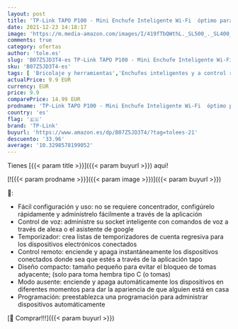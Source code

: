 ```yaml
---
layout: post
title: 'TP-Link TAPO P100 - Mini Enchufe Inteligente Wi-Fi  óptimo para programar el encendido/apagado y ahorrar energía  no necesita HUB  compatible con Alexa y Google Home'
date: 2021-12-23 14:18:17
image: 'https://m.media-amazon.com/images/I/419fTbQWthL._SL500_._SL400_.jpg'
comments: true
category: ofertas
author: 'tole.es'
slug: 'B07Z5JD3T4-es TP-Link TAPO P100 - Mini Enchufe Inteligente Wi-Fi óptimo...'
sku: 'B07Z5JD3T4-es'
tags: [ 'Bricolaje y herramientas','Enchufes inteligentes y a control remoto','Enchufes y accesorios','Instalación eléctrica','alexa','enchufe','google','home','inteligente','tp-link', ]
actualPrice: 9.9 EUR
currency: EUR
price: 9.9
comparePrice: 14.99 EUR
prodname: 'TP-Link TAPO P100 - Mini Enchufe Inteligente Wi-Fi  óptimo para programar el encendido/apagado y ahorrar energía  no necesita HUB  compatible con Alexa y Google Home'
country: 'es'
flag: '🇪🇸'
brand: 'TP-Link'
buyurl: 'https://www.amazon.es/dp/B07Z5JD3T4/?tag=tolees-21'
descuento: '33.96'
average: '10.3298578199052'
---
```


Tienes [{{< param title >}}]({{< param buyurl >}}) aqui!

[![{{< param prodname >}}]({{< param image >}})]({{< param buyurl >}})

🔎:

- Fácil configuración y uso: no se requiere concentrador, configúrelo rápidamente y adminístrelo fácilmente a través de la aplicación
- Control de voz: administre su socket inteligente con comandos de voz a través de alexa o el asistente de google
- Temporizador: crea listas de temporizadores de cuenta regresiva para los dispositivos electrónicos conectados
- Control remoto: enciende y apaga instantáneamente los dispositivos conectados donde sea que estés a través de la aplicación tapo
- Diseño compacto: tamaño pequeño para evitar el bloqueo de tomas adyacente; (solo para toma hembra tipo C (o tomas)
- Modo ausente: enciende y apaga automáticamente los dispositivos en diferentes momentos para dar la apariencia de que alguien está en casa
- Programación: preestablezca una programación para administrar dispositivos automáticamente

[🛒 Comprar!!!]({{< param buyurl >}})
